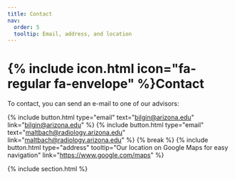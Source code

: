 ```yaml
---
title: Contact
nav:
  order: 5
  tooltip: Email, address, and location
---
```


# {% include icon.html icon="fa-regular fa-envelope" %}Contact

To contact, you can send an e-mail to one of our advisors:

{%
  include button.html
  type="email"
  text="bilgin@arizona.edu"
  link="bilgin@arizona.edu"
%}
{%
  include button.html
  type="email"
  text="maltbach@radiology.arizona.edu"
  link="maltbach@radiology.arizona.edu"
%}
{% break %}
{%
  include button.html
  type="address"
  tooltip="Our location on Google Maps for easy navigation"
  link="https://www.google.com/maps"
%}

{% include section.html %}
